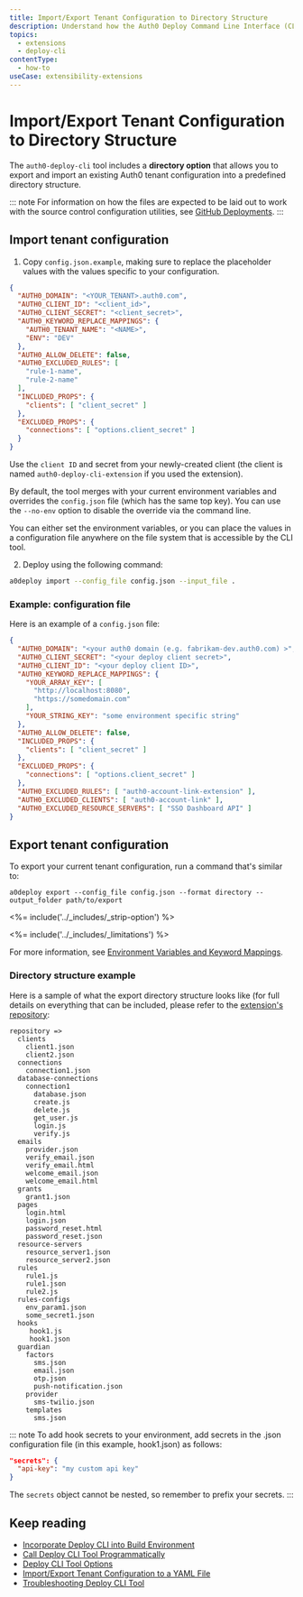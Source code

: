```yaml
---
title: Import/Export Tenant Configuration to Directory Structure
description: Understand how the Auth0 Deploy Command Line Interface (CLI) tool works.
topics:
  - extensions
  - deploy-cli
contentType:
  - how-to
useCase: extensibility-extensions
---
```

# Import/Export Tenant Configuration to Directory Structure

The `auth0-deploy-cli` tool includes a **directory option** that allows you to export and import an existing Auth0 tenant configuration into a predefined directory structure.

::: note
For information on how the files are expected to be laid out to work with the source control configuration utilities, see [GitHub Deployments](/extensions/github-deploy).
:::

## Import tenant configuration

1. Copy `config.json.example`, making sure to replace the placeholder values with the values specific to your configuration.

  ```json
  {
    "AUTH0_DOMAIN": "<YOUR_TENANT>.auth0.com",
    "AUTH0_CLIENT_ID": "<client_id>",
    "AUTH0_CLIENT_SECRET": "<client_secret>",
    "AUTH0_KEYWORD_REPLACE_MAPPINGS": {
      "AUTH0_TENANT_NAME": "<NAME>",
      "ENV": "DEV"
    },
    "AUTH0_ALLOW_DELETE": false,
    "AUTH0_EXCLUDED_RULES": [
      "rule-1-name",
      "rule-2-name"
    ],
    "INCLUDED_PROPS": {
      "clients": [ "client_secret" ]
    },
    "EXCLUDED_PROPS": {
      "connections": [ "options.client_secret" ]
    }
  }
  ```

Use the `client ID` and secret from your newly-created client (the client is named `auth0-deploy-cli-extension` if you used the extension).

By default, the tool merges with your current environment variables and overrides the `config.json` file (which has the same top key). You can use the `--no-env` option to disable the override via the command line.

You can either set the environment variables, or you can place the values in a configuration file anywhere on the file system that is accessible by the CLI tool.

2. Deploy using the following command:

```bash
a0deploy import --config_file config.json --input_file .
```

### Example: configuration file

Here is an example of a `config.json` file:

```json
{
  "AUTH0_DOMAIN": "<your auth0 domain (e.g. fabrikam-dev.auth0.com) >",
  "AUTH0_CLIENT_SECRET": "<your deploy client secret>",
  "AUTH0_CLIENT_ID": "<your deploy client ID>",
  "AUTH0_KEYWORD_REPLACE_MAPPINGS": {
    "YOUR_ARRAY_KEY": [
      "http://localhost:8080",
      "https://somedomain.com"
    ],
    "YOUR_STRING_KEY": "some environment specific string"
  },
  "AUTH0_ALLOW_DELETE": false,
  "INCLUDED_PROPS": {
    "clients": [ "client_secret" ]
  },
  "EXCLUDED_PROPS": {
    "connections": [ "options.client_secret" ]
  },
  "AUTH0_EXCLUDED_RULES": [ "auth0-account-link-extension" ],
  "AUTH0_EXCLUDED_CLIENTS": [ "auth0-account-link" ],
  "AUTH0_EXCLUDED_RESOURCE_SERVERS": [ "SSO Dashboard API" ]
}
```

## Export tenant configuration

To export your current tenant configuration, run a command that's similar to:

`a0deploy export --config_file config.json --format directory --output_folder path/to/export`

<%= include('../_includes/_strip-option') %>

<%= include('../_includes/_limitations') %>

For more information, see [Environment Variables and Keyword Mappings](/extensions/deploy-cli/references/environment-variables-keyword-mappings).

### Directory structure example

Here is a sample of what the export directory structure looks like (for full details on everything that can be included, please refer to the [extension's repository](https://github.com/auth0/auth0-deploy-cli/tree/master/examples/directory):

```
repository =>
  clients
    client1.json
    client2.json
  connections
    connection1.json
  database-connections
    connection1
      database.json
      create.js
      delete.js
      get_user.js
      login.js
      verify.js
  emails
    provider.json
    verify_email.json
    verify_email.html
    welcome_email.json
    welcome_email.html
  grants
    grant1.json
  pages
    login.html
    login.json
    password_reset.html
    password_reset.json
  resource-servers
    resource_server1.json
    resource_server2.json
  rules
    rule1.js
    rule1.json
    rule2.js
  rules-configs
    env_param1.json
    some_secret1.json
  hooks
     hook1.js
     hook1.json
  guardian
    factors
      sms.json
      email.json
      otp.json
      push-notification.json
    provider
      sms-twilio.json
    templates
      sms.json
```

::: note
To add hook secrets to your environment, add secrets in the .json configuration file (in this example, hook1.json) as follows:

```json
"secrets": { 
  "api-key": "my custom api key" 
}
```

The `secrets` object cannot be nested, so remember to prefix your secrets.
:::

## Keep reading

* [Incorporate Deploy CLI into Build Environment](/extensions/deploy-cli/guides/incorporate-deploy-cli-into-build-environment)
* [Call Deploy CLI Tool Programmatically](/extensions/deploy-cli/guides/call-deploy-cli-programmatically)
* [Deploy CLI Tool Options](/extensions/deploy-cli/references/deploy-cli-options)
* [Import/Export Tenant Configuration to a YAML File](/extensions/deploy-cli/guides/import-export-yaml-file)
* [Troubleshooting Deploy CLI Tool](/extensions/deploy-cli/references/troubleshooting)

